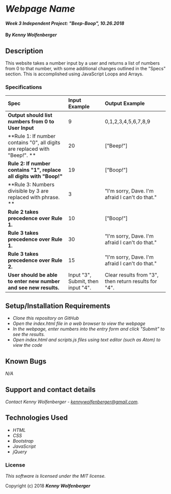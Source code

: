 # _Webpage Name_

#### _Week 3 Independent Project: "Beep-Boop", 10.26.2018_

#### By _**Kenny Wolfenberger**_

## Description

This website takes a number input by a user and returns a list of numbers from 0 to that number, with some additional changes outlined in the "Specs" section. This is accomplished using JavaScript Loops and Arrays.

### Specifications
| Spec | Input Example | Output Example |
| :-------------     | :------------- | :------------- |
| **Output should list numbers from 0 to User Input** | 9 | 0,1,2,3,4,5,6,7,8,9 |
| **Rule 1: If number contains "0", all digits are replaced with "Beep!". **| 20 | ["Beep!"] |
| **Rule 2: If number contains "1", replace all digits with "Boop!"**| 19 | ["Boop!"] |
| **Rule 3: Numbers divisible by 3 are replaced with phrase. ** | 3 | "I'm sorry, Dave. I'm afraid I can't do that." |
| **Rule 2 takes precedence over Rule 1.**| 10 | ["Boop!"] |
| **Rule 3 takes precedence over Rule 1.**| 30 | "I'm sorry, Dave. I'm afraid I can't do that." |
| **Rule 3 takes precedence over Rule 2.**| 15 | "I'm sorry, Dave. I'm afraid I can't do that." |
| **User should be able to enter new number and see new results.**| Input "3", Submit, then input "4". | Clear results from "3", then return results for "4". |



## Setup/Installation Requirements

* _Clone this repository on GitHub_
* _Open the index.html file in a web browser to view the webpage_
* _In the webpage, enter numbers into the entry form and click "Submit" to see the results._
* _Open index.html and scripts.js files using text editor (such as Atom) to view the code_

## Known Bugs

_N/A_

## Support and contact details

_Contact Kenny Wolfenberger - kennywolfenberger@gmail.com._

## Technologies Used

* _HTML_
* _CSS_
* _Bootstrap_
* _JavaScript_
* _jQuery_

### License

*This software is licensed under the MIT license.*

Copyright (c) 2018 **_Kenny Wolfenberger_**
